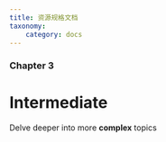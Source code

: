 ```yaml
---
title: 资源规格文档
taxonomy:
    category: docs
---
```


### Chapter 3

# Intermediate

Delve deeper into more **complex** topics
